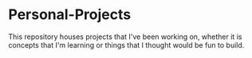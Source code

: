 # Personal-Projects

This repository houses projects that I've been working on, whether it is concepts that I'm learning or things that I thought would be fun to build.
